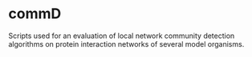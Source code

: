 # commD

Scripts used for an evaluation of local network community detection algorithms on protein interaction networks of several model organisms.
